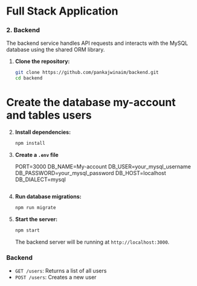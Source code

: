 # Full Stack Application
### 2. Backend

The backend service handles API requests and interacts with the MySQL database using the shared ORM library.

1. **Clone the repository:**
   ```bash
   git clone https://github.com/pankajwinaim/backend.git
   cd backend
   ```
# Create the database my-account and tables users

2. **Install dependencies:**
   ```bash
   npm install
   ```

3. **Create a `.env` file** 

   PORT=3000
   DB_NAME=My-account
   DB_USER=your_mysql_username
   DB_PASSWORD=your_mysql_password
   DB_HOST=localhost
   DB_DIALECT=mysql
   ```

4. **Run database migrations:**
   ```bash
   npm run migrate
   ```

5. **Start the server:**
   ```bash
   npm start
   ```

   The backend server will be running at `http://localhost:3000`.


### Backend

- `GET /users`: Returns a list of all users
- `POST /users`: Creates a new user

